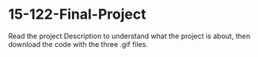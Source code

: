 # 15-122-Final-Project
Read the project Description to understand what the project is about, then download the code with the three .gif files.

